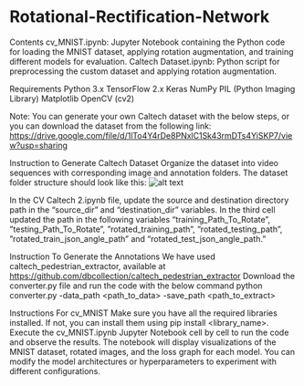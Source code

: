 # Rotational-Rectification-Network

Contents
cv_MNIST.ipynb: Jupyter Notebook containing the Python code for loading the MNIST dataset, applying rotation augmentation, and training different models for evaluation.
Caltech Dataset.ipynb: Python script for preprocessing the custom dataset and applying rotation augmentation.

Requirements
Python 3.x
TensorFlow 2.x
Keras
NumPy
PIL (Python Imaging Library)
Matplotlib
OpenCV (cv2)

Note: You can generate your own Caltech dataset with the below steps, or you can download the dataset from the following link: https://drive.google.com/file/d/1lTo4Y4rDe8PNxlC1Sk43rmDTs4YiSKP7/view?usp=sharing

Instruction to Generate Caltech Dataset 
Organize the dataset into video sequences with corresponding image and annotation folders. The dataset folder structure should look like this:
![alt text](https://drive.google.com/file/d/1lVRbAKqRe4KRcLqvQi2FPRdfGfBykAqb/view?usp=sharing)

In the CV Caltech 2.ipynb file, update the source and destination directory path in the “source_dir” and “destination_dir” variables.
In the third cell updated the path in the following variables “training_Path_To_Rotate”, ”testing_Path_To_Rotate”, ”rotated_training_path”, ”rotated_testing_path”,  ”rotated_train_json_angle_path” and “rotated_test_json_angle_path.”

Instruction To Generate the Annotations
We have used caltech_pedestrian_extractor, available at https://github.com/dbcollection/caltech_pedestrian_extractor
Download the converter.py file and run the code with the below command
python converter.py -data_path <path_to_data> -save_path <path_to_extract>


Instructions For cv_MNIST
Make sure you have all the required libraries installed. If not, you can install them using pip install <library_name>.
Execute the cv_MNIST.ipynb Jupyter Notebook cell by cell to run the code and observe the results.
The notebook will display visualizations of the MNIST dataset, rotated images, and the loss graph for each model.
You can modify the model architectures or hyperparameters to experiment with different configurations.
